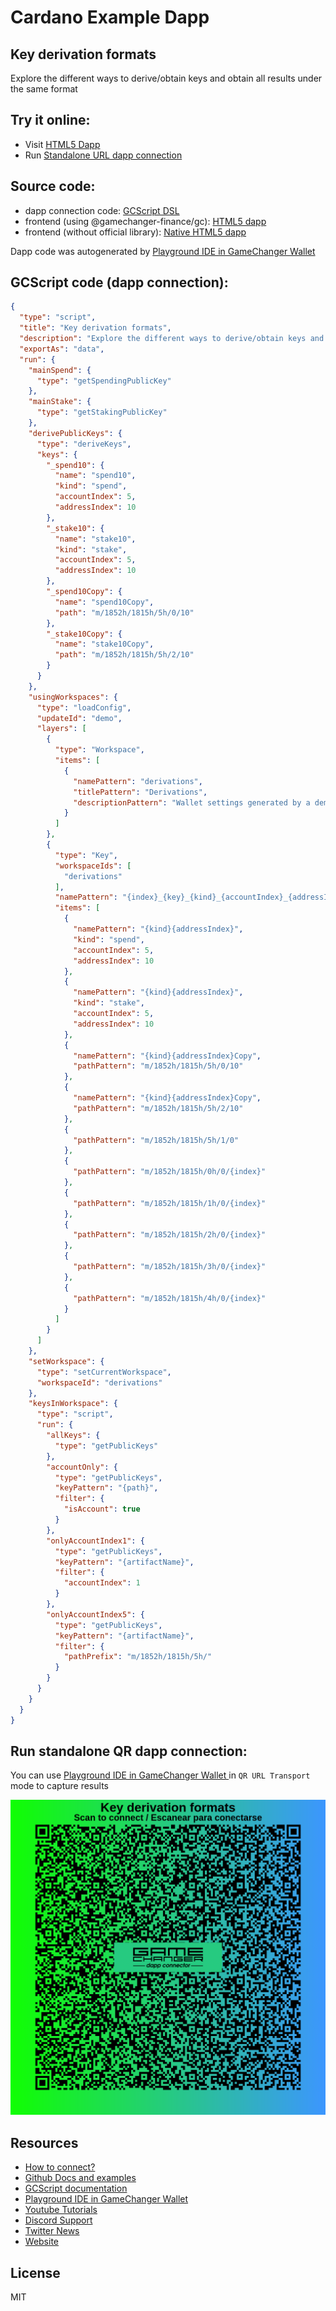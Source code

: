 
# Cardano Example Dapp

## **Key derivation formats**

Explore the different ways to derive/obtain keys and obtain all results under the same format


## Try it online: 

-  Visit [HTML5 Dapp](https://gamechangerfinance.github.io/gamechanger.wallet/examples/Key%20derivation%20formats.html)
-  Run [Standalone URL dapp connection](https://beta-wallet.gamechanger.finance/api/2/run/1-H4sIAAAAAAAAA61V0YriMBT9lZDngtZdYfFN3H2Qhd2BfZiHRSQ2txpsk5Lc7lik_743bbWpo6PCiFRzcnLuSXKSHjlWBfAZd4lVBfKIo8LMAz-hYhKs-idQGc1SY3OBjggSWi6hRPtxKDJjgeEOmFRpChY0sjdROYamFYCR2aBQmu2BUKEl69oiy5gFV2boWKmJ26g4kUNXjqrBoTAW545KSYGCEFtS3SPPSeFPAVr6RjeJLWADKb19KTeZSmgSvI5aLoo9XHAJuqS2js-QC0a0XQ0Y8X3Xt3a-YDz2_zU590vZIURS3l4LUFMkiSk1LmmqBz6bEiAlzd91QDym-mvnfQ71OqTXa6byqF7rZmGK6r3HBo14IXBHYD6Kv00nO3rG092IvuMRlQ1MXYoE6G2RSSNSk0zpaLVfjd27QiQQLm1mhFwYnaotCZUF7TQsZbPkuSEkExVY4v89DzirUK9CyNtO7-tFIILVp_1q0utOue47vw86g0z3lFfKJyBzgEi-HduCBkvOJNtUTDDvjbXDfNQRHPqEs7Bsvaqjs2efsIi_nZwvpTc9cLmKLqZwVH4r6_WRhP2TmvQT7rtvBrtef7Ae7fB39OdD-qTw42l9RDhIW0-8ldzPE5ycBO_w4tF92tj767b2Ljl-hjx5hvzlGfLXAXnlg83pZPTnsD_MBC9K698D4SkNcn9xNuv2Nl3qq2Kn91J37dOZvLiW6SIPruv6HLTfOqtu0pqSQS781H1mU5UR5IcpN291-AxtCf7-MqQ4D1IcPywvLKpUJPiL0jgsMzwV8bUy008o02ythVQdroXWX8_0-Q8LoIT6DQgAAA)

## Source code:

- dapp connection code: [GCScript DSL](Key%20derivation%20formats.gcscript)
- frontend (using @gamechanger-finance/gc): [HTML5 dapp](Key%20derivation%20formats.html)
- frontend (without official library): [Native HTML5 dapp](Key%20derivation%20formats_nolib.html)

Dapp code was autogenerated by [Playground IDE in GameChanger Wallet ](https://beta-wallet.gamechanger.finance/playground)

## GCScript code (dapp connection):
```json
{
  "type": "script",
  "title": "Key derivation formats",
  "description": "Explore the different ways to derive/obtain keys and obtain all results under the same format",
  "exportAs": "data",
  "run": {
    "mainSpend": {
      "type": "getSpendingPublicKey"
    },
    "mainStake": {
      "type": "getStakingPublicKey"
    },
    "derivePublicKeys": {
      "type": "deriveKeys",
      "keys": {
        "_spend10": {
          "name": "spend10",
          "kind": "spend",
          "accountIndex": 5,
          "addressIndex": 10
        },
        "_stake10": {
          "name": "stake10",
          "kind": "stake",
          "accountIndex": 5,
          "addressIndex": 10
        },
        "_spend10Copy": {
          "name": "spend10Copy",
          "path": "m/1852h/1815h/5h/0/10"
        },
        "_stake10Copy": {
          "name": "stake10Copy",
          "path": "m/1852h/1815h/5h/2/10"
        }
      }
    },
    "usingWorkspaces": {
      "type": "loadConfig",
      "updateId": "demo",
      "layers": [
        {
          "type": "Workspace",
          "items": [
            {
              "namePattern": "derivations",
              "titlePattern": "Derivations",
              "descriptionPattern": "Wallet settings generated by a demo script to test key derivations"
            }
          ]
        },
        {
          "type": "Key",
          "workspaceIds": [
            "derivations"
          ],
          "namePattern": "{index}_{key}_{kind}_{accountIndex}_{addressIndex}",
          "items": [
            {
              "namePattern": "{kind}{addressIndex}",
              "kind": "spend",
              "accountIndex": 5,
              "addressIndex": 10
            },
            {
              "namePattern": "{kind}{addressIndex}",
              "kind": "stake",
              "accountIndex": 5,
              "addressIndex": 10
            },
            {
              "namePattern": "{kind}{addressIndex}Copy",
              "pathPattern": "m/1852h/1815h/5h/0/10"
            },
            {
              "namePattern": "{kind}{addressIndex}Copy",
              "pathPattern": "m/1852h/1815h/5h/2/10"
            },
            {
              "pathPattern": "m/1852h/1815h/5h/1/0"
            },
            {
              "pathPattern": "m/1852h/1815h/0h/0/{index}"
            },
            {
              "pathPattern": "m/1852h/1815h/1h/0/{index}"
            },
            {
              "pathPattern": "m/1852h/1815h/2h/0/{index}"
            },
            {
              "pathPattern": "m/1852h/1815h/3h/0/{index}"
            },
            {
              "pathPattern": "m/1852h/1815h/4h/0/{index}"
            }
          ]
        }
      ]
    },
    "setWorkspace": {
      "type": "setCurrentWorkspace",
      "workspaceId": "derivations"
    },
    "keysInWorkspace": {
      "type": "script",
      "run": {
        "allKeys": {
          "type": "getPublicKeys"
        },
        "accountOnly": {
          "type": "getPublicKeys",
          "keyPattern": "{path}",
          "filter": {
            "isAccount": true
          }
        },
        "onlyAccountIndex1": {
          "type": "getPublicKeys",
          "keyPattern": "{artifactName}",
          "filter": {
            "accountIndex": 1
          }
        },
        "onlyAccountIndex5": {
          "type": "getPublicKeys",
          "keyPattern": "{artifactName}",
          "filter": {
            "pathPrefix": "m/1852h/1815h/5h/"
          }
        }
      }
    }
  }
}
```

## Run standalone QR dapp connection: 

You can use [Playground IDE in GameChanger Wallet ](https://beta-wallet.gamechanger.finance/playground) in `QR URL Transport` mode to capture results

[![This GCScript/URL is too large! make it shorter uploading parts to GCFS. Unable to generate QR code](Key%20derivation%20formats.png)](https://gamechangerfinance.github.io/gamechanger.wallet/examples/Key%20derivation%20formats.png)

## Resources
- [How to connect?](https://www.npmjs.com/package/@gamechanger-finance/gc)
- [Github Docs and examples](https://github.com/GameChangerFinance/gamechanger.wallet/)
- [GCScript documentation](https://beta-wallet.gamechanger.finance/doc/api/v2/api.html)
- [Playground IDE in GameChanger Wallet ](https://beta-wallet.gamechanger.finance/playground)
- [Youtube Tutorials](https://www.youtube.com/@gamechanger.finance)
- [Discord Support](https://discord.gg/vpbfyRaDKG)
- [Twitter News](https://twitter.com/GameChangerOk)
- [Website](https://gamechanger.finance)

## License
MIT 
    
